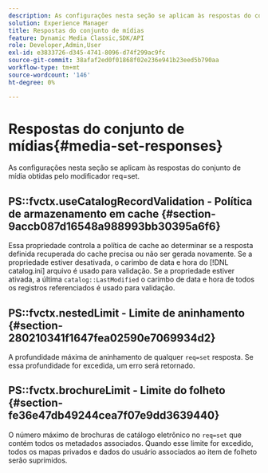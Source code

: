 ```yaml
---
description: As configurações nesta seção se aplicam às respostas do conjunto de mídia obtidas pelo modificador req=set.
solution: Experience Manager
title: Respostas do conjunto de mídias
feature: Dynamic Media Classic,SDK/API
role: Developer,Admin,User
exl-id: e3833726-d345-4741-8096-d74f299ac9fc
source-git-commit: 38afaf2ed0f01868f02e236e941b23eed5b790aa
workflow-type: tm+mt
source-wordcount: '146'
ht-degree: 0%

---
```


# Respostas do conjunto de mídias{#media-set-responses}

As configurações nesta seção se aplicam às respostas do conjunto de mídia obtidas pelo modificador req=set.

## PS::fvctx.useCatalogRecordValidation - Política de armazenamento em cache {#section-9accb087d16548a988993bb30395a6f6}

Essa propriedade controla a política de cache ao determinar se a resposta definida recuperada do cache precisa ou não ser gerada novamente. Se a propriedade estiver desativada, o carimbo de data e hora do [!DNL catalog.ini] arquivo é usado para validação. Se a propriedade estiver ativada, a última `catalog::LastModified` o carimbo de data e hora de todos os registros referenciados é usado para validação.

## PS::fvctx.nestedLimit - Limite de aninhamento {#section-280210341f1647fea02590e7069934d2}

A profundidade máxima de aninhamento de qualquer `req=set` resposta. Se essa profundidade for excedida, um erro será retornado.

## PS::fvctx.brochureLimit - Limite do folheto {#section-fe36e47db49244cea7f07e9dd3639440}

O número máximo de brochuras de catálogo eletrônico no `req=set` que contém todos os metadados associados. Quando esse limite for excedido, todos os mapas privados e dados do usuário associados ao item de folheto serão suprimidos.
